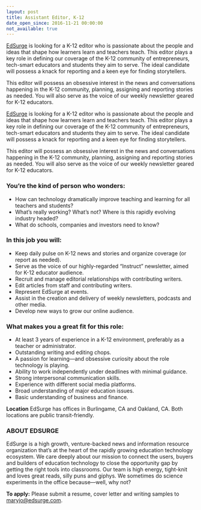 ```yaml
---
layout: post
title: Assistant Editor, K-12
date_open_since: 2016-11-21 00:00:00
not_available: true
---
```


[EdSurge](http://www.edsurge.com) is looking for a K-12 editor who is passionate about the people and ideas that shape how learners learn and teachers teach. This editor plays a key role in defining our coverage of the K-12 community of entrepreneurs, tech-smart educators and students they aim to serve. The ideal candidate will possess a knack for reporting and a keen eye for finding storytellers.

This editor will possess an obsessive interest in the news and conversations happening in the K-12 community, planning, assigning and reporting stories as needed. You will also serve as the voice of our weekly newsletter geared for K-12 educators.

<!--break-->
[EdSurge](http://www.edsurge.com) is looking for a K-12 editor who is passionate about the people and ideas that shape how learners learn and teachers teach. This editor plays a key role in defining our coverage of the K-12 community of entrepreneurs, tech-smart educators and students they aim to serve. The ideal candidate will possess a knack for reporting and a keen eye for finding storytellers.

This editor will possess an obsessive interest in the news and conversations happening in the K-12 community, planning, assigning and reporting stories as needed. You will also serve as the voice of our weekly newsletter geared for K-12 educators.

### You’re the kind of person who wonders:

* How can technology dramatically improve teaching and learning for all teachers and students?
* What’s really working? What’s not? Where is this rapidly evolving industry headed?
* What do schools, companies and investors need to know? 

### In this job you will:

* Keep daily pulse on K-12 news and stories and organize coverage (or report as needed).
* Serve as the voice of our highly-regarded “Instruct” newsletter, aimed for K-12 educator audience.
* Recruit and manage editorial relationships with contributing writers.
* Edit articles from staff and contributing writers.
* Represent EdSurge at events.
* Assist in the creation and delivery of weekly newsletters, podcasts and other media.
* Develop new ways to grow our online audience.

### What makes you a great fit for this role:

* At least 3 years of experience in a K-12 environment, preferably as a teacher or administrator.
* Outstanding writing and editing chops.
* A passion for learning—and obsessive curiosity about the role technology is playing. 
* Ability to work independently under deadlines with minimal guidance.
* Strong interpersonal communication skills.
* Experience with different social media platforms.
* Broad understanding of major education issues.
* Basic understanding of business and finance.

**Location**
EdSurge has offices in Burlingame, CA and Oakland, CA. Both locations are public transit-friendly.

### ABOUT EDSURGE
EdSurge is a high growth, venture-backed news and information resource organization that’s at the heart of the rapidly growing education technology ecosystem. We care deeply about our mission to connect the users, buyers and builders of education technology to close the opportunity gap by getting the right tools into classrooms. Our team is high energy, tight-knit and loves great reads, silly puns and giphys. We sometimes do science experiments in the office because—well, why not?

**To apply:** Please submit a resume, cover letter and writing samples to <a href="mailto:maryjo@edsurge.com" class="button button-rounded button-primary button-large">maryjo@edsurge.com</a>.
